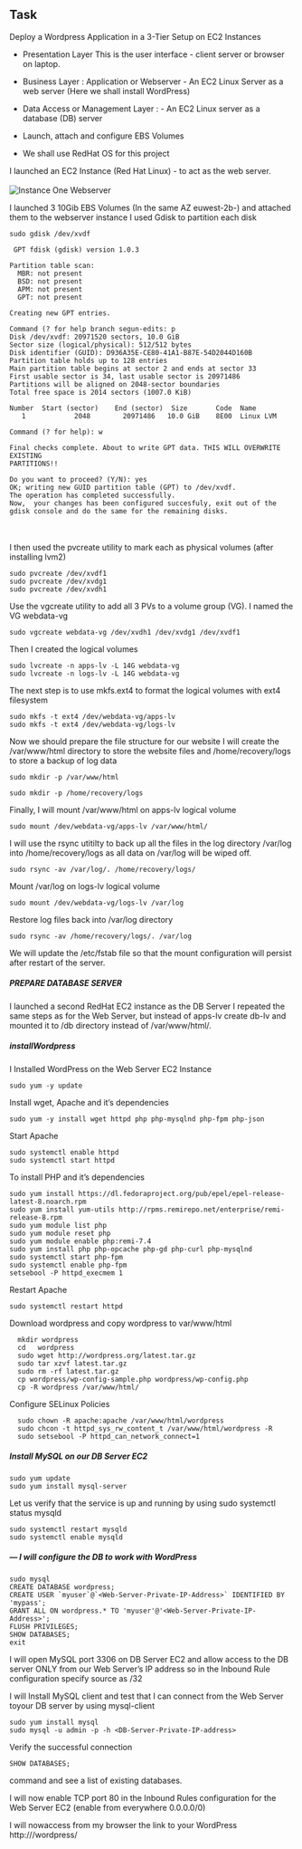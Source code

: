 Task
----
Deploy a Wordpress Application in a 3-Tier Setup on EC2 Instances

- Presentation Layer  This is the user interface - client server or browser on laptop.
- Business Layer : Application or Webserver - An EC2 Linux Server as a web server (Here we shall install WordPress)
- Data Access or Management Layer : - An EC2 Linux server as a database (DB) server 

- Launch, attach and configure EBS Volumes
-  We shall use RedHat OS for this project

I  launched an EC2 Instance (Red Hat Linux) - to act as the web server.
\
\
![Instance One Webserver](https://github.com/deleonab/web-server-db-server-wordpress/blob/master/instanceWebServer.JPG?raw=true)

I launched 3 10Gib EBS Volumes (In the same AZ euwest-2b-) and attached them to the webserver instance
I used Gdisk to partition each disk 

```
sudo gdisk /dev/xvdf

 GPT fdisk (gdisk) version 1.0.3

Partition table scan:
  MBR: not present
  BSD: not present
  APM: not present
  GPT: not present

Creating new GPT entries.

Command (? for help branch segun-edits: p
Disk /dev/xvdf: 20971520 sectors, 10.0 GiB
Sector size (logical/physical): 512/512 bytes
Disk identifier (GUID): D936A35E-CE80-41A1-B87E-54D2044D160B
Partition table holds up to 128 entries
Main partition table begins at sector 2 and ends at sector 33
First usable sector is 34, last usable sector is 20971486
Partitions will be aligned on 2048-sector boundaries
Total free space is 2014 sectors (1007.0 KiB)

Number  Start (sector)    End (sector)  Size       Code  Name
   1            2048        20971486   10.0 GiB    8E00  Linux LVM

Command (? for help): w

Final checks complete. About to write GPT data. THIS WILL OVERWRITE EXISTING
PARTITIONS!!

Do you want to proceed? (Y/N): yes
OK; writing new GUID partition table (GPT) to /dev/xvdf.
The operation has completed successfully.
Now,  your changes has been configured succesfuly, exit out of the gdisk console and do the same for the remaining disks.
```
\
\
I then used the pvcreate utility to mark each as physical volumes (after installing lvm2)
```
sudo pvcreate /dev/xvdf1
sudo pvcreate /dev/xvdg1
sudo pvcreate /dev/xvdh1
```

Use the vgcreate utility to add all 3 PVs to a volume group (VG). I named the VG webdata-vg
```
sudo vgcreate webdata-vg /dev/xvdh1 /dev/xvdg1 /dev/xvdf1
```
Then I created the logical volumes
```
sudo lvcreate -n apps-lv -L 14G webdata-vg
sudo lvcreate -n logs-lv -L 14G webdata-vg
```

The next step is to use mkfs.ext4 to format the logical volumes with ext4 filesystem
```
sudo mkfs -t ext4 /dev/webdata-vg/apps-lv
sudo mkfs -t ext4 /dev/webdata-vg/logs-lv
```
Now we should prepare the file structure for our website
I will create the /var/www/html directory to store the website files and  /home/recovery/logs to store a backup of log data
```
sudo mkdir -p /var/www/html

sudo mkdir -p /home/recovery/logs
```
Finally, I will mount /var/www/html on apps-lv logical volume
```
sudo mount /dev/webdata-vg/apps-lv /var/www/html/
```

I will use the rsync utitilty to back up all the files in the log directory /var/log into /home/recovery/logs as all data on /var/log will be wiped off.
```
sudo rsync -av /var/log/. /home/recovery/logs/
```
Mount /var/log on logs-lv logical volume
```
sudo mount /dev/webdata-vg/logs-lv /var/log
```
Restore log files back into /var/log directory
```
sudo rsync -av /home/recovery/logs/. /var/log
```
We will update the /etc/fstab file so that the mount configuration will persist after restart of the server.

#####  PREPARE DATABASE SERVER

I launched a second RedHat EC2 instance as the DB Server
I repeated the same steps as for the Web Server, but instead of apps-lv create db-lv and mounted it to /db directory instead of /var/www/html/.

##### installWordpress
I Installed WordPress on the Web Server EC2 Instance
```
sudo yum -y update
```
Install wget, Apache and it’s dependencies
```
sudo yum -y install wget httpd php php-mysqlnd php-fpm php-json
```
Start Apache
```
sudo systemctl enable httpd
sudo systemctl start httpd
```
To install PHP and it’s dependencies
```
sudo yum install https://dl.fedoraproject.org/pub/epel/epel-release-latest-8.noarch.rpm
sudo yum install yum-utils http://rpms.remirepo.net/enterprise/remi-release-8.rpm
sudo yum module list php
sudo yum module reset php
sudo yum module enable php:remi-7.4
sudo yum install php php-opcache php-gd php-curl php-mysqlnd
sudo systemctl start php-fpm
sudo systemctl enable php-fpm
setsebool -P httpd_execmem 1
```
Restart Apache
```
sudo systemctl restart httpd
```
Download wordpress and copy wordpress to var/www/html
```
  mkdir wordpress
  cd   wordpress
  sudo wget http://wordpress.org/latest.tar.gz
  sudo tar xzvf latest.tar.gz
  sudo rm -rf latest.tar.gz
  cp wordpress/wp-config-sample.php wordpress/wp-config.php
  cp -R wordpress /var/www/html/
  ```
Configure SELinux Policies
```
  sudo chown -R apache:apache /var/www/html/wordpress
  sudo chcon -t httpd_sys_rw_content_t /var/www/html/wordpress -R
  sudo setsebool -P httpd_can_network_connect=1
 ````
#####  Install MySQL on our DB Server EC2
```
sudo yum update
sudo yum install mysql-server
```
Let us verify that the service is up and running by using sudo systemctl status mysqld
```
sudo systemctl restart mysqld
sudo systemctl enable mysqld
```
##### — I will configure the DB to work with WordPress
```
sudo mysql
CREATE DATABASE wordpress;
CREATE USER `myuser`@`<Web-Server-Private-IP-Address>` IDENTIFIED BY 'mypass';
GRANT ALL ON wordpress.* TO 'myuser'@'<Web-Server-Private-IP-Address>';
FLUSH PRIVILEGES;
SHOW DATABASES;
exit
```

I will open MySQL port 3306 on DB Server EC2 and allow access to the DB server ONLY from our Web Server’s IP address so in the Inbound Rule configuration specify source as /32

I will Install MySQL client and test that I can connect from the Web Server toyour DB server by using mysql-client
```
sudo yum install mysql
sudo mysql -u admin -p -h <DB-Server-Private-IP-address>

```
Verify the successful connection
```
SHOW DATABASES;
```
command and see a list of existing databases.

I will now enable TCP port 80 in the Inbound Rules configuration for the Web Server EC2 (enable from everywhere 0.0.0.0/0)

I will nowaccess from my browser the link to your WordPress http://<Web-Server-Public-IP-Address>/wordpress/
 
 
 
